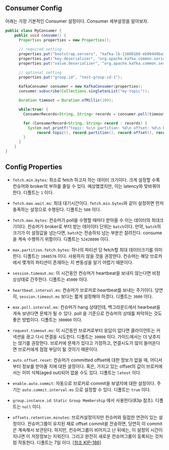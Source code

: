 ## Consumer Config
아래는 가장 기본적인 Consumer 설정이다. Consumer 세부설정을 알아보자.

~~~java
public class MyConsumer {
    public void consume() {
      Properties properties = new Properties();
      
      // required setting
      properties.put("bootstrap.servers", "kafka-lb-11608160-eb90449ba349.kr.lb.naverncp.com:9092");
      properties.put("key.deserializer", "org.apache.kafka.common.serialization.StringDeserializer");
      properties.put("value.deserializer", "org.apache.kafka.common.serialization.StringDeserializer");

      // optional setting
      properties.put("group.id", "test-group-id-1");
      
      KafkaConsumer consumer = new KafkaConsumer(properties);
      consumer.subscribe(Collections.singletonList("my-topic"));

      Duration timeout = Duration.ofMillis(100);

      while(true) {
        ConsumerRecords<String, String> records = consumer.poll(timeout);

        for (ConsumerRecord<String, String> record : records) {
          System.out.printf("topic: %s\n partition: %d\n offset: %d\n key: %s value: %s",
              record.topic(), record.partition(), record.offset(), record.key(), record.value());
        }
      }
    }
}
~~~

## Config Properties
- `fetch.min.bytes`: 최소로 fetch 하고자 하는 데이터 크기이다. 크게 설정할 수록 컨슈머와 broker의 부하를 줄일 수 있다. 예상했겠지만, 이는 latency와 맞바꿔야 한다. 디폴트는 `1` 이다.
- `fetch.max.wait.ms`: 최대 대기시간이다. `fetch.min.bytes`와 같이 설정하면 먼저 충족하는 설정으로 수행된다. 디폴트는 `500` 이다.
- `fetch.max.bytes`: 컨슈머가 poll을 수행할 때마다 받아올 수 이는 데이터의 최대크기이다. 컨슈머가 broker로 부터 받는 데이이터 단위는 `batch`이다. 
만약, `batch`의 크기가 이 설정값을 넘는다면, `batch`는 전송하되 넘는 부분은 잘려진다. consume을 계속 수행하기 위함이다. 디폴트는 `52428800` 이다.
- `max.partition.fetch.bytes`: 하나의 파티션 당 fetch할 최대 데이터크기를 의미한다. 디폴트는 `1048576` 이다. 
사용하지 않을 것을 권장한다. 컨슈머는 해당 브로커에서 몇개의 파티션이 존재하는 지 변동성을 알기 어렵기 때문이다.

- `session.timeout.ms`: 이 시간동안 컨슈머가 heartbeat을 보내지 않는다면 비정상상태로 간주한다. 디폴트는 `45000` 이다.
- `heartbeat.interval.ms`: 컨슈머가 브로커로 heartbeat를 보내는 주기이다. 당연히, `session.timeout.ms` 보다는 짧게 설정해야 하겠다. 
디폴트는 `3000` 이다.
- `max.poll.interval.ms`: 컨슈머가 hang 상태인데, 백그라운드에서 hearbeat을 게속 보낸다면 문제가 될 수 있다. poll 을 기준으로 컨슈머의 상태를 파악하는 것도 좋은 방법이다.
디폴트는 `300000` 이다. 

- `request.timeout.ms`: 이 시간동안 브로커로부터 응답이 없다면 클라이언트는 커넥션을 끊고 다시 연결을 시도한다. 디폴트는 `30000` 이다. 
가이드에서는 더 낮추지는 않기를 권장한다. 브로커에 문제가 있다고 가정하고, 연결시도가 많이 들어온다면 브로커에게 점점 부담이 될 것이기 때문이다.

- `auto.offset.reset`: 컨슈머가 committed offset에 대한 정보가 없을 때, 어디서부터 정보를 받아올 지에 대한 설정이다. 
혹은, 가지고 있는 offset의 값이 브로커에서는 이미 삭제(aged out)되어 없을 수도 있다. 디폴트는 `latest` 이다.
- `enable.auto.commit`: 자동으로 브로커로 commit을 보낼지에 대한 설정이다. 주기는 `auto.commit.interval.ms` 으로 설정할 수 있다. 디폴트는 `true` 이다.

- `group.instance.id`: `Static Group Membership` 에서 사용한다(83p 참조). 디폴트는 `null` 이다.
- `offsets.retention.minutes`: 브로커설정이지만 컨슈머와 밀접한 연관이 있는 설정이다. 컨슈머그룹이 유지된 채로 offset commit을 전송하면, 당연히 이 commit은 계속해서 보관된다.
하지만, 컨슈머그룹이 비어지고 난 뒤에는, 이 설정의 시간이 지나면 이 저장정보는 지워진다. 그리고 완전히 새로운 컨슈머그룹이 등록되는 것처럼 작동한다. 디폴트는 7일 이다.
[[참조 KIP-186]](https://cwiki.apache.org/confluence/display/KAFKA/KIP-186%3A+Increase+offsets+retention+default+to+7+days)


